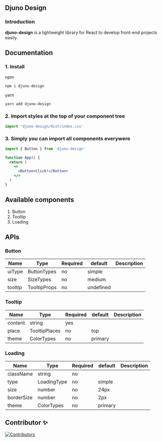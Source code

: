 ## Djuno Design

### Introduction

**djuno-design** is a lightweight library for React to develop front-end projects easily.

## Documentation

### 1. Install

npm

    npm i djuno-design

yarn

    yarn add djuno-design

### 2. Import styles at the top of your component tree

```jsx
import 'djuno-design/dist/index.css'
```

### 3. Simply you can import all components everywere

```jsx
import { Button } from 'djuno-design'

function App() {
  return (
    <>
      <Button>Click!</Button>
    </>
  )
}
```

## Available components

1. Button
2. Tooltip
3. Loading

## APIs

### Button

| Name    | Type         | Required | default   | Description |
| ------- | ------------ | -------- | --------- | ----------- |
| uiType  | ButtonTypes  | no       | simple    |             |
| size    | SizeTypes    | no       | medium    |             |
| tooltip | TooltipProps | no       | undefined |             |

### Tooltip

| Name    | Type          | Required | default | Description |
| ------- | ------------- | -------- | ------- | ----------- |
| content | string        | yes      |         |             |
| place   | TooltipPlaces | no       | top     |             |
| theme   | ColorTypes    | no       | primary |             |

### Loading

| Name       | Type        | Required | default | Description |
| ---------- | ----------- | -------- | ------- | ----------- |
| className  | string      | no       |         |             |
| type       | LoadingType | no       | simple  |             |
| size       | number      | no       | 24px    |             |
| borderSize | number      | no       | 2px     |             |
| theme      | ColorTypes  | no       | primary |             |

## Contributor ✨

[![Contributors](https://contrib.rocks/image?repo=DevAnsar/react-search-hook)](https://github.com/DevAnsar/react-search-hook/graphs/contributors)
